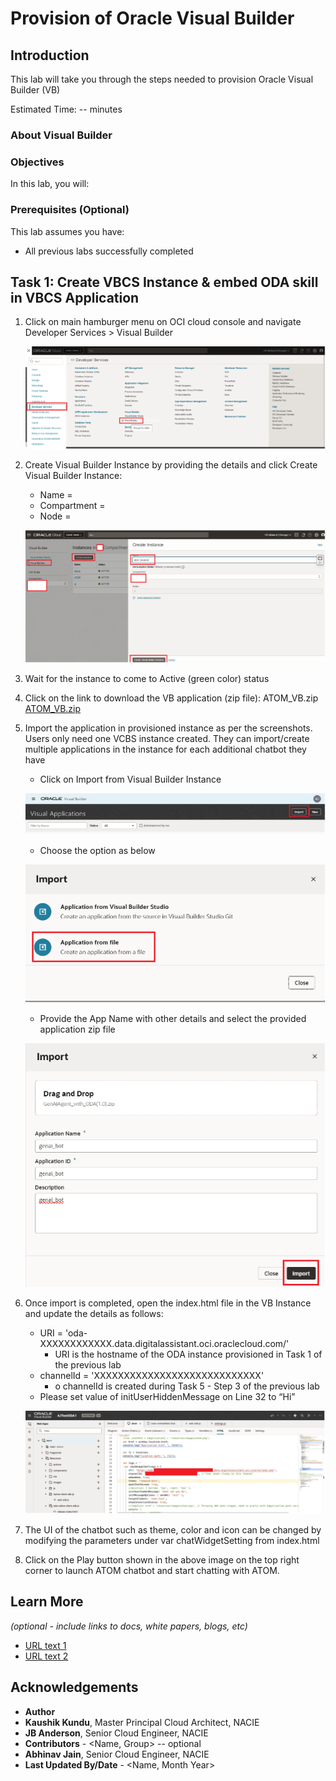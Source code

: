 # Provision of Oracle Visual Builder

## Introduction

This lab will take you through the steps needed to provision Oracle Visual Builder (VB)

Estimated Time: -- minutes

### About Visual Builder

<!-- TODO-->

### Objectives

In this lab, you will:

<!-- TODO-->

### Prerequisites (Optional)

This lab assumes you have:

* All previous labs successfully completed

## Task 1: Create VBCS Instance & embed ODA skill in VBCS Application

1. Click on main hamburger menu on OCI cloud console and navigate Developer Services > Visual Builder

    ![Visual Builder Navigation](images/vb_nav.png)

2. Create Visual Builder Instance by providing the details and click Create Visual Builder Instance:
    * Name =
    * Compartment =
    * Node =

    ![Visual Builder Create Wizard](images/vb_create_wizard.png)

3. Wait for the instance to come to Active (green color) status

4. Click on the link to download the VB application (zip file): ATOM_VB.zip
    [ATOM_VB.zip](https://objectstorage.us-ashburn-1.oraclecloud.com/p/UcaJRNLr-UXQ55zFIOdS_rloRYfUSYA49sRGZsBON3ZNYncODcwC1DLdz7Xw4PJd/n/c4u02/b/hosted_workshops/o/ATOM_VB.zip)

5. Import the application in provisioned instance as per the screenshots. Users only need one VCBS instance created. They can import/create multiple applications in the instance for each additional chatbot they have
    * Click on Import from Visual Builder Instance

    ![Visual Builder Import](images/vb_import.png)

    * Choose the option as below

    ![Visual Builder import application from file](images/vb_import_type.png)

    * Provide the App Name with other details and select the provided application zip file

    ![Visual Builder import configuration](images/vb_import_config.png)

6. Once import is completed, open the index.html file in the VB Instance and update the details as follows:
    * URI = 'oda-XXXXXXXXXXXX.data.digitalassistant.oci.oraclecloud.com/'
        * URI is the hostname of the ODA instance provisioned in Task 1 of the previous lab
    * channelId = 'XXXXXXXXXXXXXXXXXXXXXXXXXXXX'
        * o	channelId is created during Task 5 - Step 3 of the previous lab
    * Please set value of initUserHiddenMessage on Line 32 to “Hi”

    ![Visual Builder update HTML](images/vb_update_html.png)

7. The UI of the chatbot such as theme, color and icon can be changed by modifying the parameters under var chatWidgetSetting from index.html

8. Click on the Play button shown in the above image on the top right corner to launch ATOM chatbot and start chatting with ATOM.

<!--TODO: add another task on setting up end users to access VBCS application -->

## Learn More

*(optional - include links to docs, white papers, blogs, etc)*

* [URL text 1](http://docs.oracle.com)
* [URL text 2](http://docs.oracle.com)

## Acknowledgements
* **Author**
* **Kaushik Kundu**, Master Principal Cloud Architect, NACIE
* **JB Anderson**, Senior Cloud Engineer, NACIE
* **Contributors** -  <Name, Group> -- optional
* **Abhinav Jain**, Senior Cloud Engineer, NACIE
* **Last Updated By/Date** - <Name, Month Year>
